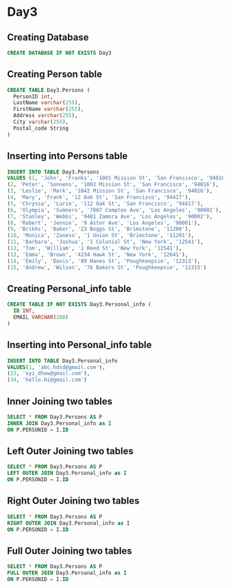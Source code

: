 # Day3

## Creating Database 
``` sql
CREATE DATABASE IF NOT EXISTS Day3
```

## Creating Person table
```sql
CREATE TABLE Day3.Persons (
  PersonID int,
  LastName varchar(255),
  FirstName varchar(255),
  Address varchar(255),
  City varchar(255),
  Postal_code String
)
```

## Inserting into Persons table 
```sql
INSERT INTO TABLE Day3.Persons
VALUES (1, 'John', 'Franks', '1001 Mission St', 'San Francisco', '94016'),
(2, 'Peter', 'Sonnens', '1002 Mission St', 'San Francisco', '94016'),
(3, 'Leslie', 'Mark', '1042 Mission St', 'San Francisco', '94016'),
(4, 'Mary', 'Frank', '12 Oak St', 'San Francisco', '94417'),
(5, 'Chryssa', 'Lurie', '112 Oak St', 'San Francisco', '94417'),
(6, 'Olympia', 'Sumners', '7807 Compton Ave', 'Los Angeles', '90002'),
(7, 'Stanley', 'Webbs', '9401 Zamora Ave', 'Los Angeles', '90002'),
(8, 'Robert', 'Jennie', '9 Aster Ave', 'Los Angeles', '90001'),
(9, 'Brikks', 'Baker', '23 Boggs St', 'Brimstone', '11200'),
(10, 'Monica', 'Zaneso', '1 Union St', 'Brimstone', '11201'),
(11, 'Barbara', 'Joshua', '1 Colonial St', 'New York', '12541'),
(12, 'Tom', 'William', '1 Reed St', 'New York', '12541'),
(13, 'Emma', 'Brown', '4234 Hawk St', 'New York', '12641'),
(14, 'Emily', 'Davis', '89 Hanes St', 'Poughkeepsie', '12313'),
(15, 'Andrew', 'Wilson', '76 Bakers St', 'Poughkeepsie', '12315')
```

## Creating Personal_info table
```sql
CREATE TABLE IF NOT EXISTS Day3.Personal_info (
  ID INT,
  EMAIL VARCHAR(200)
)
```

## Inserting into Personal_info table
```sql
INSERT INTO TABLE Day3.Personal_info
VALUES(1, 'abc.hdsd@gmail.com'),
(23, 'xyz_dhew@gmail.com'),
(34, 'hello.hi@gmail.com')
```

## Inner Joining two tables
```sql
SELECT * FROM Day3.Persons AS P
INNER JOIN Day3.Personal_info as I
ON P.PERSONID = I.ID
```

## Left Outer Joining two tables
```sql 
SELECT * FROM Day3.Persons AS P
LEFT OUTER JOIN Day3.Personal_info as I
ON P.PERSONID = I.ID
```

## Right Outer Joining two tables
```sql
SELECT * FROM Day3.Persons AS P
RIGHT OUTER JOIN Day3.Personal_info as I
ON P.PERSONID = I.ID
```

## Full Outer Joining two tables
```sql
SELECT * FROM Day3.Persons AS P
FULL OUTER JOIN Day3.Personal_info as I
ON P.PERSONID = I.ID
```
